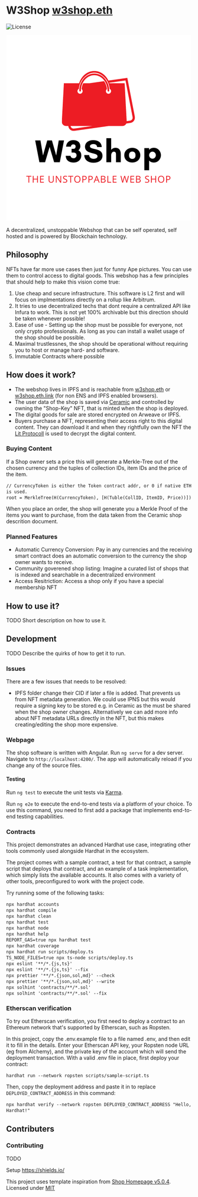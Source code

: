 # W3Shop [w3shop.eth](https://w3shop.eth.link)

![License](https://img.shields.io/github/license/tfelix/w3shop)

![Logo](./page/logo.png)

A decentralized, unstoppable Webshop that can be self operated, self hosted and is powered by Blockchain technology.

## Philosophy

NFTs have far more use cases then just for funny Ape pictures. You can use them to control access to digital goods. This webshop has a few principles that should help to make this vision come true:

1. Use cheap and secure infrastructure. This software is L2 first and will focus on implmentations directly on a rollup like Arbitrum.
2. It tries to use decentralized techs that dont require a centralized API like Infura to work. This is not yet 100% archivable but this direction should be taken whenever possible!
3. Ease of use - Setting up the shop must be possible for everyone, not only crypto professionals. As long as you can install a wallet usage of the shop should be possible.
4. Maximal trustlessnes, the shop should be operational without requiring you to host or manage hard- and software.
5. Immutable Contracts where possible

## How does it work?

- The webshop lives in IPFS and is reachable from [w3shop.eth](ipfs://w3shop.eth) or [w3shop.eth.link](https://w3shop.eth.link) (for non ENS and IPFS enabled browsers).
- The user data of the shop is saved via [Ceramic](https://ceramic.network/) and controlled by owning the "Shop-Key" NFT, that is minted when the shop is deployed.
- The digital goods for sale are stored encrypted on Arweave or IPFS.
- Buyers purchase a NFT, representing their access right to this digital content. They can download it and when they rightfully own the NFT the [Lit Protocoll](https://litprotocol.com/) is used to decrypt the digital content.

### Buying Content

If a Shop owner sets a price this will generate a Merkle-Tree out of the chosen currency and the tuples of collection IDs, item IDs and the price of the item.

```text
// CurrencyToken is either the Token contract addr, or 0 if native ETH is used.
root = MerkleTree(H(CurrencyToken), [H(Tuble(CollID, ItemID, Price))])
```

When you place an order, the shop will generate you a Merkle Proof of the items you want to purchase, from the data taken from the Ceramic shop descrition document.

### Planned Features

- Automatic Currency Conversion: Pay in any currencies and the receiving smart contract does an automatic conversion to the currency the shop owner wants to receive.
- Community goverened shop listing: Imagine a curated list of shops that is indexed and searchable in a decentralized environment
- Access Resitriction: Access a shop only if you have a special membership NFT

## How to use it?

TODO Short description on how to use it.

## Development

TODO Describe the quirks of how to get it to run.

### Issues

There are a few issues that needs to be resolved:

- IPFS folder change their CID if later a file is added. That prevents us from NFT metadata generation. We could use IPNS but this would require a signing key to be stored e.g. in Ceramic as the must be shared when the shop owner changes. Alternatively we can add more info about NFT metadata URLs directly in the NFT, but this makes creating/editing the shop more expensive.

### Webpage

The shop software is written with Angular. Run `ng serve` for a dev server. Navigate to `http://localhost:4200/`. The app will automatically reload if you change any of the source files.

#### Testing

Run `ng test` to execute the unit tests via [Karma](https://karma-runner.github.io).

Run `ng e2e` to execute the end-to-end tests via a platform of your choice. To use this command, you need to first add a package that implements end-to-end testing capabilities.

### Contracts

This project demonstrates an advanced Hardhat use case, integrating other tools commonly used alongside Hardhat in the ecosystem.

The project comes with a sample contract, a test for that contract, a sample script that deploys that contract, and an example of a task implementation, which simply lists the available accounts. It also comes with a variety of other tools, preconfigured to work with the project code.

Try running some of the following tasks:

```shell
npx hardhat accounts
npx hardhat compile
npx hardhat clean
npx hardhat test
npx hardhat node
npx hardhat help
REPORT_GAS=true npx hardhat test
npx hardhat coverage
npx hardhat run scripts/deploy.ts
TS_NODE_FILES=true npx ts-node scripts/deploy.ts
npx eslint '**/*.{js,ts}'
npx eslint '**/*.{js,ts}' --fix
npx prettier '**/*.{json,sol,md}' --check
npx prettier '**/*.{json,sol,md}' --write
npx solhint 'contracts/**/*.sol'
npx solhint 'contracts/**/*.sol' --fix
```

### Etherscan verification

To try out Etherscan verification, you first need to deploy a contract to an Ethereum network that's supported by Etherscan, such as Ropsten.

In this project, copy the .env.example file to a file named .env, and then edit it to fill in the details. Enter your Etherscan API key, your Ropsten node URL (eg from Alchemy), and the private key of the account which will send the deployment transaction. With a valid .env file in place, first deploy your contract:

```shell
hardhat run --network ropsten scripts/sample-script.ts
```

Then, copy the deployment address and paste it in to replace `DEPLOYED_CONTRACT_ADDRESS` in this command:

```shell
npx hardhat verify --network ropsten DEPLOYED_CONTRACT_ADDRESS "Hello, Hardhat!"
```

## Contributers

### Contributing

TODO

Setup https://shields.io/

This project uses template inspiration from  [Shop Homepage v5.0.4](https://startbootstrap.com/template/shop-homepage). Licensed under [MIT](https://github.com/StartBootstrap/startbootstrap-shop-homepage/blob/master/LICENSE)

